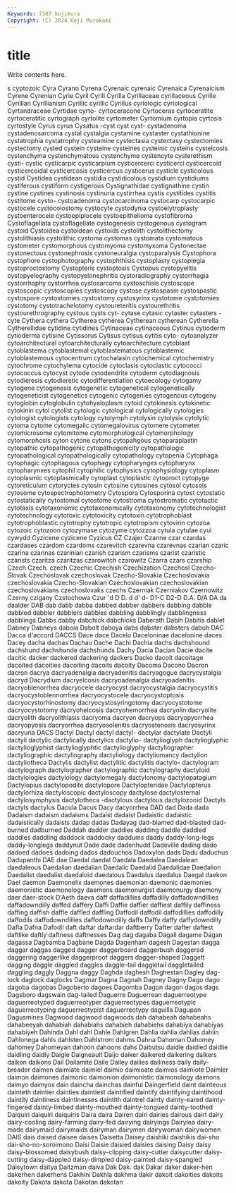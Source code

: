 ```yaml
---
Keywords: 7307 kojimura
Copyright: (C) 2024 Koji Murakami
---
```


# title

Write contents here.



s cyptozoic Cyra Cyrano Cyrena Cyrenaic cyrenaic Cyrenaica Cyrenaicism
Cyrene Cyrenian Cyrie Cyril Cyrill Cyrilla Cyrillaceae cyrillaceous Cyrille Cyrillian
Cyrillianism Cyrillic cyrillic Cyrillus cyriologic cyriological Cyrtandraceae Cyrtidae cyrto- cyrtoceracone
Cyrtoceras cyrtoceratite cyrtoceratitic cyrtograph cyrtolite cyrtometer Cyrtomium cyrtopia cyrtosis cyrtostyle
Cyrus cyrus Cysatus -cyst cyst cyst- cystadenoma cystadenosarcoma cystal cystalgia
cystamine cystaster cystathionine cystatrophia cystatrophy cysteamine cystectasia cystectasy cystectomies cystectomy
cysted cystein cysteine cysteines cysteinic cysteins cystelcosis cystenchyma cystenchymatous cystenchyme
cystencyte cysterethism cysti- cystic cysticarpic cysticarpium cysticercerci cysticerci cysticercoid cysticercoidal
cysticercosis cysticercus cysticerus cysticle cysticolous cystid Cystidea cystidean cystidia cystidicolous
cystidium cystidiums cystiferous cystiform cystigerous Cystignathidae cystignathine cystin cystine cystines
cystinosis cystinuria cystirrhea cystis cystitides cystitis cystitome cysto- cystoadenoma cystocarcinoma
cystocarp cystocarpic cystocele cystocolostomy cystocyte cystodynia cystoelytroplasty cystoenterocele cystoepiplocele cystoepithelioma
cystofibroma Cystoflagellata cystoflagellate cystogenesis cystogenous cystogram cystoid Cystoidea cystoidean cystoids
cystolith cystolithectomy cystolithiasis cystolithic cystoma cystomas cystomata cystomatous cystometer cystomorphous
cystomyoma cystomyxoma Cystonectae cystonectous cystonephrosis cystoneuralgia cystoparalysis Cystophora cystophore cystophotography
cystophthisis cystoplasty cystoplegia cystoproctostomy Cystopteris cystoptosis Cystopus cystopyelitis cystopyelography cystopyelonephritis
cystoradiography cystorrhagia cystorrhaphy cystorrhea cystosarcoma cystoschisis cystoscope cystoscopic cystoscopies cystoscopy
cystose cystospasm cystospastic cystospore cystostomies cystostomy cystosyrinx cystotome cystotomies cystotomy
cystotrachelotomy cystoureteritis cystourethritis cystourethrography cystous cysts cyt- cytase cytasic cytaster
cytasters -cyte Cythera cythera Cytherea cytherea Cytherean cytherean Cytherella Cytherellidae
cytidine cytidines Cytinaceae cytinaceous Cytinus cytioderm cytioderma cytisine Cytissorus Cytisus
cytisus cytitis cyto- cytoanalyzer cytoarchitectural cytoarchitecturally cytoarchitecture cytoblast cytoblastema cytoblastemal
cytoblastematous cytoblastemic cytoblastemous cytocentrum cytochalasin cytochemical cytochemistry cytochrome cytochylema cytocide
cytoclasis cytoclastic cytococci cytococcus cytocyst cytode cytodendrite cytoderm cytodiagnosis cytodieresis
cytodieretic cytodifferentiation cytoecology cytogamy cytogene cytogenesis cytogenetic cytogenetical cytogenetically cytogeneticist
cytogenetics cytogenic cytogenies cytogenous cytogeny cytoglobin cytoglobulin cytohyaloplasm cytoid cytokinesis
cytokinetic cytokinin cytol cytolist cytologic cytological cytologically cytologies cytologist cytologists
cytology cytolymph cytolysin cytolysis cytolytic cytoma cytome cytomegalic cytomegalovirus cytomere
cytometer cytomicrosome cytomitome cytomorphological cytomorphology cytomorphosis cyton cytone cytons cytopahgous
cytoparaplastin cytopathic cytopathogenic cytopathogenicity cytopathologic cytopathological cytopathologically cytopathology cytopenia Cytophaga
cytophagic cytophagous cytophagy cytopharynges cytopharynx cytopharynxes cytophil cytophilic cytophysics cytophysiology
cytoplasm cytoplasmic cytoplasmically cytoplast cytoplastic cytoproct cytopyge cytoreticulum cytoryctes cytosin
cytosine cytosines cytosol cytosols cytosome cytospectrophotometry Cytospora Cytosporina cytost cytostatic
cytostatically cytostomal cytostome cytostroma cytostromatic cytotactic cytotaxis cytotaxonomic cytotaxonomically cytotaxonomy
cytotechnologist cytotechnology cytotoxic cytotoxicity cytotoxin cytotrophoblast cytotrophoblastic cytotrophy cytotropic cytotropism
cytovirin cytozoa cytozoic cytozoon cytozymase cytozyme cytozzoa cytula cytulae cyul
cywydd Cyzicene cyzicene Cyzicus CZ Czajer Czanne czar czardas czardases
czardom czardoms czarevitch czarevna czarevnas czarian czaric czarina czarinas czarinian
czarish czarism czarisms czarist czaristic czarists czaritza czaritzas czarowitch czarowitz
Czarra czars czarship Czech Czech. czech Czechic Czechish Czechization Czechosl
Czecho-Slovak Czechoslovak czechoslovak Czecho-Slovakia Czechoslovakia czechoslovakia Czecho-Slovakian Czechoslovakian czechoslovakian czechoslovakians
czechoslovaks czechs Czerniak Czerniakov Czernowitz Czerny czigany Czstochowa Czur 'd
D D. d d' d- D1-C D2-D D.A. D/A DA
da daalder DAB dab dabb dabba dabbed dabber dabbers dabbing
dabble dabbled dabbler dabblers dabbles dabbling dabblingly dabblingness dabblings Dabbs
dabby dabchick dabchicks Daberath Dabih Dabitis dablet Dabney Dabneys daboia
Dabolt daboya dabs dabster dabsters dabuh DAC Dacca d'accord DACCS
Dace dace Dacelo Daceloninae dacelonine daces Dacey dacha dachas Dachau
Dache Dachi Dachia dachs dachshound dachshund dachshunde dachshunds Dachy Dacia
Dacian Dacie dacite dacitic dacker dackered dackering dackers Dacko dacoit
dacoitage dacoited dacoities dacoiting dacoits dacoity Dacoma Dacono Dacron dacron
dacrya dacryadenalgia dacryadenitis dacryagogue dacrycystalgia dacryd Dacrydium dacryelcosis dacryoadenalgia dacryoadenitis
dacryoblenorrhea dacryocele dacryocyst dacryocystalgia dacryocystitis dacryocystoblennorrhea dacryocystocele dacryocystoptosis dacryocystorhinostomy dacryocystosyringotomy
dacryocystotome dacryocystotomy dacryohelcosis dacryohemorrhea dacryolin dacryolite dacryolith dacryolithiasis dacryoma dacryon
dacryops dacryopyorrhea dacryopyosis dacryorrhea dacryosolenitis dacryostenosis dacryosyrinx dacryuria DACS Dactyi
Dactyl dactyl dactyl- dactylar dactylate Dactyli dactyli dactylic dactylically dactylics
dactylio- dactylioglyph dactylioglyphic dactylioglyphist dactylioglyphtic dactylioglyphy dactyliographer dactyliographic dactyliography dactyliology
dactyliomancy dactylion dactyliotheca Dactylis dactylist dactylitic dactylitis dactylo- dactylogram dactylograph
dactylographer dactylographic dactylography dactyloid dactylologies dactylology dactylomegaly dactylonomy dactylopatagium Dactylopius
dactylopodite dactylopore Dactylopteridae Dactylopterus dactylorhiza dactyloscopic dactyloscopy dactylose dactylosternal dactylosymphysis
dactylotheca -dactylous dactylous dactylozooid Dactyls dactyls dactylus Dacula Dacus Dacy
dacyorrhea DAD dad Dada dada Dadaism dadaism dadaisms Dadaist dadaist
Dadaistic dadaistic dadaistically dadaists dadap dadas Dadayag dad-blamed dad-blasted dad-burned
dadburned Daddah dadder daddies dadding daddle daddled daddles daddling daddock
daddocky daddums daddy daddy-long-legs daddy-longlegs daddynut Dade dade dadenhudd Dadeville
dading dado dadoed dadoes dadoing dados dadouchos Dadoxylon dads Dadu
daduchus Dadupanthi DAE dae Daedal daedal Daedala Daedalea Daedalean daedaleous
Daedalian daedalian Daedalic Daedalid Daedalidae Daedalion Daedalist daedalist daedaloid daedalous
Daedalus daedalus Daegal daekon Dael daemon Daemonelix daemones daemonian daemonic
daemonies daemonistic daemonology daemons daemonurgist daemonurgy daemony daer daer-stock D'Aeth
daeva daff daffadillies daffadilly daffadowndillies daffadowndilly daffed daffery Daffi Daffie
daffier daffiest daffily daffiness daffing daffish daffle daffled daffling Daffodil
daffodil daffodillies daffodilly daffodils daffodowndillies daffodowndilly daffs Daffy daffy daffydowndilly
Dafla Dafna Dafodil daft daftar daftardar daftberry Dafter dafter daftest
daftlike daftly daftness daftnesses Dag dag dagaba Dagall dagame Dagan
dagassa Dagbamba Dagbane Dagda Dagenham dagesh Dagestan dagga daggar daggas
dagged dagger daggerboard daggerbush daggered daggering daggerlike daggerproof daggers dagger-shaped
Daggett dagging daggle daggled daggles daggle-tail daggletail daggletailed daggling daggly
Daggna daggy Daghda daghesh Daghestan Dagley dag-lock daglock daglocks Dagmar
Dagna Dagnah Dagney Dagny Dago dago dagoba dagobas Dagoberto dagoes
Dagomba Dagon dagon dagos dags Dagsboro dagswain dag-tailed Daguerre Daguerrean
daguerreotype daguerreotyped daguerreotyper daguerreotypes daguerreotypic daguerreotyping daguerreotypist daguerreotypy daguilla Dagupan
Dagusmines Dagwood dagwood dagwoods dah dahabeah dahabeahs dahabeeyah dahabiah dahabiahs
dahabieh dahabiehs dahabiya dahabiyas dahabiyeh Dahinda Dahl dahl Dahle Dahlgren
Dahlia dahlia dahlias dahlin Dahlonega dahls dahlsten Dahlstrom dahms Dahna
Dahoman Dahomey dahomey Dahomeyan dahoon dahoons dahs Daibutsu daidle daidled
daidlie daidling daidly Daigle Daigneault Daijo daiker daikered daikering daikers
daikon daikons Dail Dailamite Daile Dailey dailies dailiness daily daily-breader
daimen daimiate daimiel daimio daimioate daimios daimiote Daimler daimon daimones
daimonic daimonion daimonistic daimonology daimons daimyo daimyos dain daincha dainchas
dainful Daingerfield daint dainteous dainteth daintier dainties daintiest daintified daintify
daintifying daintihood daintily daintiness daintinesses daintith daintrel dainty dainty-eared dainty-fingered
dainty-limbed dainty-mouthed dainty-tongued dainty-toothed Daiquiri daiquiri daiquiris Daira daira Dairen
dairi dairies dairous dairt dairy dairy-cooling dairy-farming dairy-fed dairying dairyings
Dairylea dairy-made dairymaid dairymaids dairyman dairymen dairywoman dairywomen DAIS dais
daised daisee daises Daisetta Daisey daishiki daishikis dai-sho dai-sho-no-soroimono Daisi
Daisie daisied daisies daising Daisy daisy daisy-blossomed daisybush daisy-clipping daisy-cutter
daisycutter daisy-cutting daisy-dappled daisy-dimpled daisy-painted daisy-spangled Daisytown daitya Daitzman daiva
Dak Dak. dak Dakar daker daker-hen dakerhen dakerhens Dakhini Dakhla
dakhma dakir dakoit dakoities dakoits dakoity Dakota dakota Dakotan dakotan
